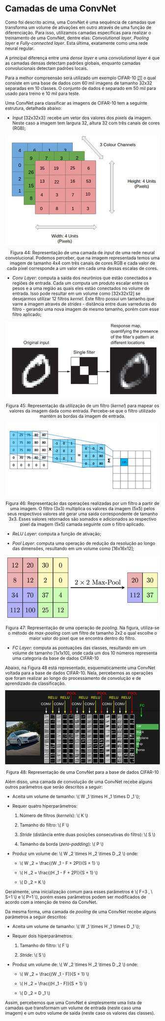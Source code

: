 # Camadas de uma ConvNet

Como foi descrito acima, uma ConvNet é uma sequência de camadas que transforma um volume
de ativações em outro através de uma função de diferenciação. Para isso, utilizamos camadas
específicas para realizar o treinamento de uma ConvNet, dentre elas: _Convolutional layer_,
_Pooling layer_ e _Fully-connected layer_. Esta última, exatamente como uma rede neural regular.

A principal diferença entre uma _dense layer_ e uma _convolutional layer_ é que as camadas densas
detectam padrões globais, enquanto camadas convolucionais detectam padrões locais.

Para a melhor compreensão será utilizado um exemplo CIFAR-10 [[1]](../../referencias.md) o qual consiste em uma base
de dados com 60 mil imagens de tamanho 32x32 separadas em 10 classes. O conjunto de dados é
separado em 50 mil para usado para treino e 10 mil para teste.

Uma ConvNet para classificar as imagens de CIFAR-10 tem a seguinte estrutura, detalhada abaixo:

- _Input_ [32x32x3]: recebe um vetor dos valores dos _pixels_ da imagem. Neste caso a imagem
tem largura 32, altura 32 com três canais de cores (RGB);

<p align="center">
  <img src="./img/44.png">
</p>

<p align="center">
Figura 44: Representação de uma camada de <i>input</i> de uma rede neural convolucional. Podemos perceber, que na
imagem representada temos uma imagem de tamanho 4x4 com três canais de cores RGB e cada valor de cada pixel
corresponde a um valor em cada uma dessas escalas de cores.
</p>

- _Conv Layer_: computa a saída dos neurônios que estão conectados a regiões de entrada. Cada
um computa um produto escalar entre os pesos e a uma região as quais eles estão conectados
no volume de entrada. Isso pode resultar em um volume como [32x32x12] se desejarmos
utilizar 12 filtros _kernel_. Este filtro possui um tamanho que varre a imagem através de
_strides_ - distância entre duas varreduras do filtro - gerando uma nova imagem de mesmo tamanho,
porém com esse filtro aplicado;

<p align="center">
  <img src="./img/45.png">
</p>

<p align="center">
Figura 45: Representação da utilização de um filtro (<i>kernel</i>) para mapear os valores da imagem dada como entrada.
Percebe-se que o filtro utilizado mantém as bordas da imagem de entrada.
</p>

<p align="center">
  <img src="./img/46.png">
</p>

<p align="center">
Figura 46: Representação das operações realizadas por um filtro a partir de uma imagem. O filtro (3x3) multiplica os
valores da imagem (5x5) pelos seus respectivos valores até gerar uma saída correspondente de tamanho 3x3. Esses
valores retornados são somados e adicionados ao respectivo pixel da imagem (5x5) camada seguinte com o filtro
aplicado.
</p>

- _ReLU Layer_: computa a função de ativação;

- _Pool Layer_: computa uma operação de redução da resolução ao longo das dimensões,
resultando em um volume como [16x16x12];

<p align="center">
  <img src="./img/47.png">
</p>

<p align="center">
Figura 47: Representação de uma operação de <i>pooling</i>. Na figura, utiliza-se o método de <i>max-pooling</i> com um filtro
de tamanho 2x2 o qual escolhe o maior valor do pixel que se encontra dentro do filtro.
</p>

- _FC Layer_: computa as pontuações das classes, resultando em um volume de tamanho [1x1x10],
onde cada um dos 10 números representa uma categoria da base de dados CIFAR-10

Abaixo, na Figura 48 está representado, esquematicamente uma ConvNet voltada para a base de
dados CIFAR-10. Nela, percebemos as operações que foram realizar ao longo do processamento de
convolução e de aprendizado da classificação.

<p align="center">
  <img src="./img/48.png">
</p>

<p align="center">
Figura 48: Representação de uma ConvNet para a base de dados CIFAR-10
</p>

Além disso, uma camada de convolução de uma ConvNet recebe alguns outros parâmetros que serão
descritos a seguir:

- Aceita um volume de tamanho: \\( W _1 \times H _1 \times D _1 \\);

- Requer quatro hiperparâmetros:

  1. Número de filtros (_kernels_): \\( K \\)

  2. Tamanho do filtro: \\( F \\)

  3. _Stride_ (distância entre duas posições consecutivas do filtro): \\( S \\)

  4. Tamanho da borda (_zero-padding_): \\( P \\)

- Produz um volume de: \\( W _2 \times H _2 \times D _2 \\) onde:

  - \\( W _2 = \frac{(W _1 - F + 2P)}{S + 1} \\)

  - \\( H _2 = \frac{(H _1 - F + 2P)}{S + 1} \\)

  - \\( D _2 = K \\)

Geralmente, uma inicialização comum para esses parâmetros é \\( F=3 , \\ S=1 \\) e \\( P=1 \\), porém esses
parâmetros podem ser modificados de acordo com a intenção de treino da ConvNet.

Da mesma forma, uma camada de _pooling_ de uma ConvNet recebe alguns parâmetros a seguir
descritos:

- Aceita um volume de tamanho: \\( W _1 \times H _1 \times D _1 \\);

- Requer dois hiperparâmetros:

  1. Tamanho do filtro: \\( F \\)

  2. _Stride_: \\( S \\)

- Produz um volume de: \\( W _2 \times H _2 \times D _2 \\) onde:

  - \\( W _2 = \frac{(W _1 - F)}{S + 1} \\)

  - \\( H _2 = \frac{(H _1 - F)}{S + 1} \\)

  - \\( D _2 = D _1 \\)

Assim, percebemos que uma ConvNet é simplesmente uma lista de camadas que transformam um
volume de entrada (neste caso uma imagem) e um outro volume de saída (neste caso os valores das
classes).
